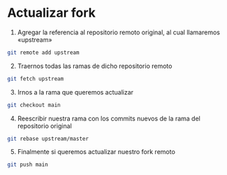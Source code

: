 # Actualizar fork

1. Agregar la referencia al repositorio remoto original, al cual llamaremos «upstream»
```sh
git remote add upstream
```

2. Traernos todas las ramas de dicho repositorio remoto
```sh
git fetch upstream
```

3. Irnos a la rama que queremos actualizar
```sh
git checkout main
```

4. Reescribir nuestra rama con los commits nuevos de la rama del repositorio original
```sh
git rebase upstream/master
```

5. Finalmente si queremos actualizar nuestro fork remoto
```sh
git push main
```
